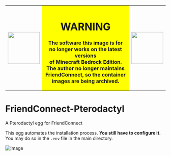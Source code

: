 <table>
<tr>
<td><img src="https://www.pngall.com/wp-content/uploads/8/Red-Warning-PNG-Free-Download.png" width="100"></td>
<td align="center" bgcolor="#FFFF00">

# WARNING

**The software this image is for no longer works on the latest versions<br>
of Minecraft Bedrock Edition. The author no longer maintains FriendConnect, so the container images are being archived.**

</td>
<td><img src="https://www.pngall.com/wp-content/uploads/8/Red-Warning-PNG-Free-Download.png" width="100"></td>
</tr>
</table>

# FriendConnect-Pterodactyl
A Pterodactyl egg for FriendConnect

This egg automates the installation process. **You still have to configure it.** You may do so in the ``.env`` file in the main directory.

![image](https://user-images.githubusercontent.com/59907407/218241007-c524935a-8864-4608-9003-61a02aab7aae.png)
